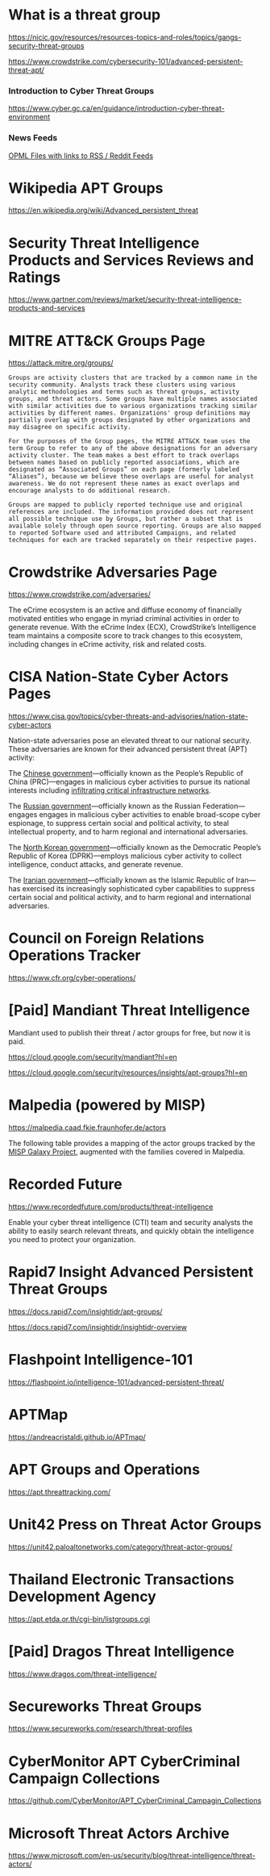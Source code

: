 # What is a threat group
https://nicic.gov/resources/resources-topics-and-roles/topics/gangs-security-threat-groups

https://www.crowdstrike.com/cybersecurity-101/advanced-persistent-threat-apt/

### Introduction to Cyber Threat Groups

https://www.cyber.gc.ca/en/guidance/introduction-cyber-threat-environment

### News Feeds
[OPML Files with links to RSS / Reddit Feeds](../Tools/OPML.md)

# Wikipedia APT Groups

https://en.wikipedia.org/wiki/Advanced_persistent_threat

# Security Threat Intelligence Products and Services Reviews and Ratings

https://www.gartner.com/reviews/market/security-threat-intelligence-products-and-services

# MITRE ATT&CK Groups Page

https://attack.mitre.org/groups/

```
Groups are activity clusters that are tracked by a common name in the security community. Analysts track these clusters using various analytic methodologies and terms such as threat groups, activity groups, and threat actors. Some groups have multiple names associated with similar activities due to various organizations tracking similar activities by different names. Organizations' group definitions may partially overlap with groups designated by other organizations and may disagree on specific activity.

For the purposes of the Group pages, the MITRE ATT&CK team uses the term Group to refer to any of the above designations for an adversary activity cluster. The team makes a best effort to track overlaps between names based on publicly reported associations, which are designated as “Associated Groups” on each page (formerly labeled “Aliases”), because we believe these overlaps are useful for analyst awareness. We do not represent these names as exact overlaps and encourage analysts to do additional research.

Groups are mapped to publicly reported technique use and original references are included. The information provided does not represent all possible technique use by Groups, but rather a subset that is available solely through open source reporting. Groups are also mapped to reported Software used and attributed Campaigns, and related techniques for each are tracked separately on their respective pages.
```

# Crowdstrike Adversaries Page

https://www.crowdstrike.com/adversaries/

The eCrime ecosystem is an active and diffuse economy of financially motivated entities who engage in myriad criminal activities in order to generate revenue. With the eCrime Index (ECX), CrowdStrike’s Intelligence team maintains a composite score to track changes to this ecosystem, including changes in eCrime activity, risk and related costs.

# CISA Nation-State Cyber Actors Pages

https://www.cisa.gov/topics/cyber-threats-and-advisories/nation-state-cyber-actors

Nation-state adversaries pose an elevated threat to our national security. These adversaries are known for their advanced persistent threat (APT) activity:

The [Chinese government](https://www.cisa.gov/topics/cyber-threats-and-advisories/nation-state-cyber-actors/china)—officially known as the People’s Republic of China (PRC)—engages in malicious cyber activities to pursue its national interests including [infiltrating critical infrastructure networks](https://www.cisa.gov/news-events/cybersecurity-advisories/aa23-144a).

The [Russian government](https://www.cisa.gov/topics/cyber-threats-and-advisories/advanced-persistent-threats/russia)—officially known as the Russian Federation—engages engages in malicious cyber activities to enable broad-scope cyber espionage, to suppress certain social and political activity, to steal intellectual property, and to harm regional and international adversaries.

The [North Korean government](https://www.cisa.gov/topics/cyber-threats-and-advisories/advanced-persistent-threats/north-korea)—officially known as the Democratic People’s Republic of Korea (DPRK)—employs malicious cyber activity to collect intelligence, conduct attacks, and generate revenue.

The [Iranian government](https://www.cisa.gov/topics/cyber-threats-and-advisories/advanced-persistent-threats/iran)—officially known as the Islamic Republic of Iran—has exercised its increasingly sophisticated cyber capabilities to suppress certain social and political activity, and to harm regional and international adversaries.

# Council on Foreign Relations Operations Tracker

https://www.cfr.org/cyber-operations/

# [Paid] Mandiant Threat Intelligence

Mandiant used to publish their threat / actor groups for free, but now it is paid.

https://cloud.google.com/security/mandiant?hl=en

https://cloud.google.com/security/resources/insights/apt-groups?hl=en

# Malpedia (powered by MISP)

https://malpedia.caad.fkie.fraunhofer.de/actors

The following table provides a mapping of the actor groups tracked by the [MISP Galaxy Project](https://github.com/MISP/misp-galaxy), augmented with the families covered in Malpedia.

# Recorded Future 

https://www.recordedfuture.com/products/threat-intelligence

Enable your cyber threat intelligence (CTI) team and security analysts the ability to easily search relevant threats, and quickly obtain the intelligence you need to protect your organization.

# Rapid7 Insight Advanced Persistent Threat Groups

https://docs.rapid7.com/insightidr/apt-groups/

https://docs.rapid7.com/insightidr/insightidr-overview

# Flashpoint Intelligence-101

https://flashpoint.io/intelligence-101/advanced-persistent-threat/

# APTMap

https://andreacristaldi.github.io/APTmap/

# APT Groups and Operations

https://apt.threattracking.com/

# Unit42 Press on Threat Actor Groups

https://unit42.paloaltonetworks.com/category/threat-actor-groups/

# Thailand Electronic Transactions Development Agency

https://apt.etda.or.th/cgi-bin/listgroups.cgi

# [Paid] Dragos Threat Intelligence

https://www.dragos.com/threat-intelligence/

# Secureworks Threat Groups

https://www.secureworks.com/research/threat-profiles

# CyberMonitor APT CyberCriminal Campaign Collections

https://github.com/CyberMonitor/APT_CyberCriminal_Campagin_Collections

# Microsoft Threat Actors Archive 

https://www.microsoft.com/en-us/security/blog/threat-intelligence/threat-actors/

